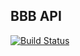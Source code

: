 ## BBB API

[![Build Status](https://travis-ci.com/littlejuh/tests-lumen-api.svg?token=ewNypds5qifnpqUavxbc&branch=master)](https://travis-ci.com/littlejuh/tests-lumen-api)